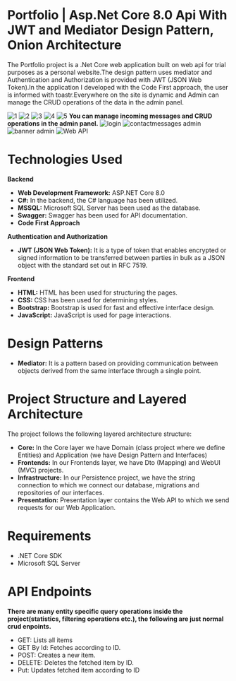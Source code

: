 # **Portfolio | Asp.Net Core 8.0 Api With JWT and Mediator Design Pattern, Onion Architecture**
The Portfolio project is a .Net Core web application built on web api for trial purposes as a personal website.The design pattern uses mediator and Authentication and Authorization is provided with JWT (JSON Web Token).In the application I developed with the Code First approach, the user is informed with toastr.Everywhere on the site is dynamic and Admin can manage the CRUD operations of the data in the admin panel.

![1](https://github.com/senerdag/Portfolio/assets/79213168/0828437f-01a4-4c1d-8c24-84cb521449c6)
![2](https://github.com/senerdag/Portfolio/assets/79213168/8927e6da-8056-4b9c-a1ce-fa46604bdd62)
![3](https://github.com/senerdag/Portfolio/assets/79213168/be9397b1-8e1d-4253-a5b8-bb7d147efcfe)
![4](https://github.com/senerdag/Portfolio/assets/79213168/bd8a944e-21f7-4fc8-a170-cf40ecb83d70)
![5](https://github.com/senerdag/Portfolio/assets/79213168/a03107f8-6a10-41da-91d2-82ed9859e3c3)
**You can manage incoming messages and CRUD operations in the admin panel.**
![login](https://github.com/senerdag/Portfolio/assets/79213168/0ac9493d-4aa5-4c1d-9068-e05e487d1cf5)
![contactmessages admin](https://github.com/senerdag/Portfolio/assets/79213168/f71b81ce-70b0-409c-99a1-03891f2c767e)
![banner admin](https://github.com/senerdag/Portfolio/assets/79213168/418d7c58-7b85-4424-bf34-92c4c658c964)
![Web API](https://github.com/senerdag/Portfolio/assets/79213168/b0339941-9dc4-4ced-931b-bde8fbe9c488)

# Technologies Used
**Backend**
- **Web Development Framework:** ASP.NET Core 8.0
- **C#:** In the backend, the C# language has been utilized.
- **MSSQL:** Microsoft SQL Server has been used as the database.
- **Swagger:** Swagger has been used for API documentation.
- **Code First Approach**

**Authentication and Authorization**
- **JWT (JSON Web Token):**  It is a type of token that enables encrypted or signed information to be transferred between parties in bulk as a JSON object with the standard set out in RFC 7519. 
 
**Frontend**
- **HTML:** HTML has been used for structuring the pages.
- **CSS:** CSS has been used for determining styles.
- **Bootstrap:** Bootstrap is used for fast and effective interface design.
- **JavaScript:** JavaScript is used for page interactions.


# **Design Patterns**
- **Mediator:** It is a pattern based on providing communication between objects derived from the same interface through a single point.

 
# **Project Structure and Layered Architecture**
 The project follows the following layered architecture structure:
 - **Core:** In the Core layer we have Domain (class project where we define Entities) and Application (we have Design Pattern and Interfaces)
 - **Frontends:** In our Frontends layer, we have Dto (Mapping) and WebUI (MVC) projects.
 - **Infrastructure:** In our Persistence project, we have the string connection to which we connect our database, migrations and repositories of our interfaces.
 - **Presentation:** Presentation layer contains the Web API to which we send requests for our Web Application.

   
# **Requirements**
- .NET Core SDK
- Microsoft SQL Server

  
# **API Endpoints**
**There are many entity specific query operations inside the project(statistics, filtering operations etc.), the following are just normal crud enpoints.**
- GET: Lists all items 
- GET By Id: Fetches according to ID. 
- POST: Creates a new item. 
- DELETE: Deletes the fetched item by ID. 
- Put: Updates fetched item according to ID 

